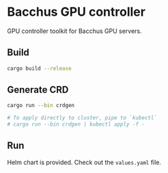 # Bacchus GPU controller

GPU controller toolkit for Bacchus GPU servers.

## Build

```sh
cargo build --release
```

## Generate CRD
```sh
cargo run --bin crdgen

# To apply directly to cluster, pipe to `kubectl`
# cargo run --bin crdgen | kubectl apply -f -
```

## Run
Helm chart is provided. Check out the `values.yaml` file.
